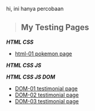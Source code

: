 hi, ini hanya percobaan

>## My Testing Pages


***HTML CSS***
- [html-01 pokemon page](https://wijaya2020.github.io/html01/index.html)

***HTML CSS JS***

***HTML CSS JS DOM***

- [DOM-01 testimonial page](https://wijaya2020.github.io/dom01/)
- [DOM-02 testimonial page](https://wijaya2020.github.io/dom02/)
- [DOM-03 testimonial page](https://wijaya2020.github.io/dom02/)



